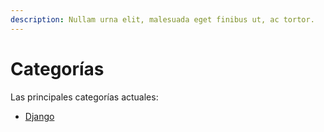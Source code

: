 ```yaml
---
description: Nullam urna elit, malesuada eget finibus ut, ac tortor.
---
```


# Categorías

Las principales categorías actuales:

- [Django](/blog/category/django)